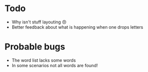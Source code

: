 # Todo

- Why isn't stuff layouting :angry:
- Better feedback about what is happening when one drops letters

# Probable bugs

- The word list lacks some words
- In some scenarios not all words are found!
